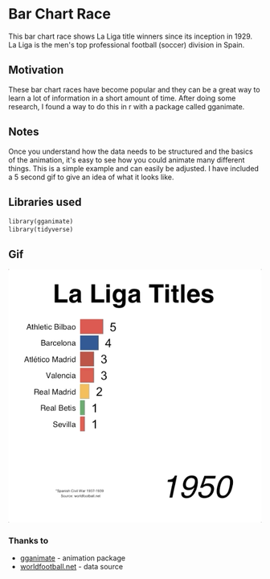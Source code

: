 # Bar Chart Race
This bar chart race shows La Liga title winners since its inception in 1929. La Liga is the men's top professional football (soccer) division in Spain.

## Motivation
These bar chart races have become popular and they can be a great way to learn a lot of information in a short amount of time. After doing some research, I found a way to do this in r with a package called gganimate.

## Notes
Once you understand how the data needs to be structured and the basics of the animation, it's easy to see how you could animate many different things. This is a simple example and can easily be adjusted. I have included a 5 second gif to give an idea of what it looks like.

## Libraries used
```
library(gganimate)
library(tidyverse)
```
## Gif
![Gif example](images/example.gif)

### Thanks to
* [gganimate](https://github.com/thomasp85/gganimate) - animation package
* [worldfootball.net](https://www.worldfootball.net/) - data source